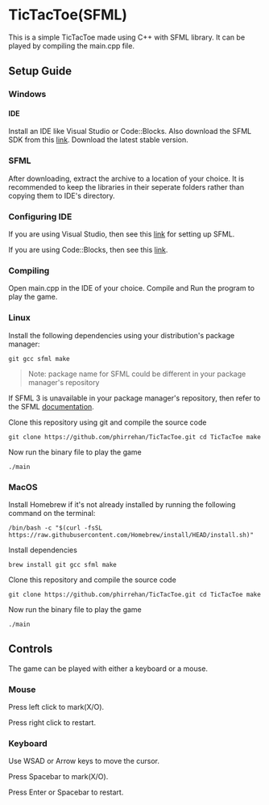 # TicTacToe(SFML)

This is a simple TicTacToe made using C++ with SFML library. It can be played by compiling the main.cpp file.

## Setup Guide

### Windows

#### IDE

Install an IDE like Visual Studio or Code::Blocks. Also download the SFML SDK from this [link](https://www.sfml-dev.org/download/). Download the latest stable version.

### SFML

After downloading, extract the archive to a location of your choice. It is recommended to keep the libraries in their seperate folders rather than copying them to IDE's directory.

### Configuring IDE

If you are using Visual Studio, then see this [link](https://www.sfml-dev.org/tutorials/3.0/getting-started/visual-studio/#installing-sfml) for setting up SFML.

If you are using Code::Blocks, then see this [link](https://www.sfml-dev.org/tutorials/3.0/getting-started/code-blocks/).

### Compiling

Open main.cpp in the IDE of your choice. Compile and Run the program to play the game.

### Linux

Install the following dependencies using your distribution's package manager:

`git gcc sfml make`

> Note: package name for SFML could be different in your package manager's repository

If SFML 3 is unavailable in your package manager's repository, then refer to the SFML [documentation](https://www.sfml-dev.org/tutorials/3.0/getting-started/linux/#introduction).

Clone this repository using git and compile the source code

`git clone https://github.com/phirrehan/TicTacToe.git
cd TicTacToe
make`

Now run the binary file to play the game

`./main`

### MacOS

Install Homebrew if it's not already installed by running the following command on the terminal:

`/bin/bash -c "$(curl -fsSL https://raw.githubusercontent.com/Homebrew/install/HEAD/install.sh)"`

Install dependencies

`brew install git gcc sfml make`

Clone this repository and compile the source code

`git clone https://github.com/phirrehan/TicTacToe.git
cd TicTacToe
make`

Now run the binary file to play the game

`./main`

## Controls

The game can be played with either a keyboard or a mouse.

### Mouse

Press left click to mark(X/O).

Press right click to restart.

### Keyboard

Use WSAD or Arrow keys to move the cursor.

Press Spacebar to mark(X/O).

Press Enter or Spacebar to restart.
